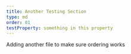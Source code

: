 ```yaml
---
title: Another Testing Section
type: md
order: 01
testProperty: something in this property
---
```


Adding another file to make sure ordering works